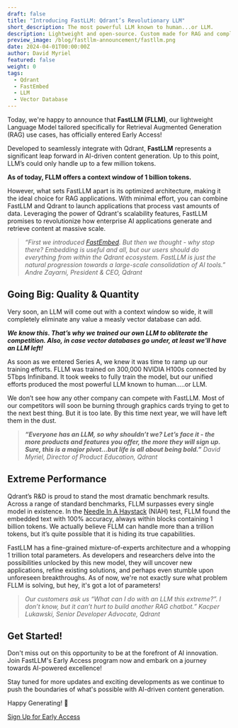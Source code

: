 ```yaml
---
draft: false
title: "Introducing FastLLM: Qdrant’s Revolutionary LLM"
short_description: The most powerful LLM known to human...or LLM. 
description: Lightweight and open-source. Custom made for RAG and completely integrated with Qdrant.
preview_image: /blog/fastllm-announcement/fastllm.png
date: 2024-04-01T00:00:00Z
author: David Myriel
featured: false
weight: 0 
tags:
  - Qdrant
  - FastEmbed
  - LLM
  - Vector Database
---
```


Today, we're happy to announce that **FastLLM (FLLM)**, our lightweight Language Model tailored specifically for Retrieval Augmented Generation (RAG) use cases, has officially entered Early Access! 

Developed to seamlessly integrate with Qdrant, **FastLLM** represents a significant leap forward in AI-driven content generation. Up to this point, LLM’s could only handle up to a few million tokens. 

**As of today, FLLM offers a context window of 1 billion tokens.**

However, what sets FastLLM apart is its optimized architecture, making it the ideal choice for RAG applications. With minimal effort, you can combine FastLLM and Qdrant to launch applications that process vast amounts of data. Leveraging the power of Qdrant's scalability features, FastLLM promises to revolutionize how enterprise AI applications generate and retrieve content at massive scale.

> *“First we introduced [FastEmbed](https://github.com/qdrant/fastembed). But then we thought - why stop there? Embedding is useful and all, but our users should do everything from within the Qdrant ecosystem. FastLLM is just the natural progression towards a large-scale consolidation of AI tools.” Andre Zayarni, President & CEO, Qdrant*
> 

## Going Big: Quality & Quantity

Very soon, an LLM will come out with a context window so wide, it will completely eliminate any value a measly vector database can add. 

***We know this. That’s why we trained our own LLM to obliterate the competition. Also, in case vector databases go under, at least we'll have an LLM left!*** 

As soon as we entered Series A, we knew it was time to ramp up our training efforts. FLLM was trained on 300,000 NVIDIA H100s connected by 5Tbps Infiniband. It took weeks to fully train the model, but our unified efforts produced the most powerful LLM known to human…..or LLM.

We don’t see how any other company can compete with FastLLM. Most of our competitors will soon be burning through graphics cards trying to get to the next best thing. But it is too late. By this time next year, we will have left them in the dust. 

> ***“Everyone has an LLM, so why shouldn’t we? Let’s face it - the more products and features you offer, the more they will sign up. Sure, this is a major pivot…but life is all about being bold.”***  *David Myriel, Director of Product Education, Qdrant*
> 

## Extreme Performance

Qdrant’s R&D is proud to stand the most dramatic benchmark results. Across a range of standard benchmarks, FLLM surpasses every single model in existence. In the [Needle In A Haystack](https://github.com/gkamradt/LLMTest_NeedleInAHaystack) (NIAH) test, FLLM found the embedded text with 100% accuracy, always within blocks containing 1 billion tokens. We actually believe FLLM can handle more than a trillion tokens, but it’s quite possible that it is hiding its true capabilities.

FastLLM has a fine-grained mixture-of-experts architecture and a whopping 1 trillion total parameters. As developers and researchers delve into the possibilities unlocked by this new model, they will uncover new applications, refine existing solutions, and perhaps even stumble upon unforeseen breakthroughs. As of now, we're not exactly sure what problem FLLM is solving, but hey, it's got a lot of parameters!

> *Our customers ask us “What can I do with an LLM this extreme?”. I don’t know, but it can’t hurt to build another RAG chatbot.” Kacper Lukawski, Senior Developer Advocate, Qdrant*
> 

## Get Started!

Don't miss out on this opportunity to be at the forefront of AI innovation. Join FastLLM's Early Access program now and embark on a journey towards AI-powered excellence!

Stay tuned for more updates and exciting developments as we continue to push the boundaries of what's possible with AI-driven content generation.

Happy Generating! 🚀

[Sign Up for Early Access](https://qdrant.to/cloud)